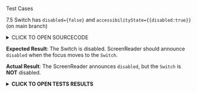 Test Cases

7.5 Switch has `disabled={false}` and `accessibilityState={{disabled:true}}` (on main branch)

<details><summary>CLICK TO OPEN SOURCECODE</summary>
<p>

```javascript
```

</p>
</details>

**Expected Result**:
The Switch is disabled. ScreenReader should announce `disabled` when the focus moves to the `Switch`.

**Actual Result**:
The ScreenReader announces `disabled`, but the `Switch` is **NOT** disabled.

**<details><summary>CLICK TO OPEN TESTS RESULTS</summary>**
<p>

<video src="" width="1000" />

</p>
</details>
